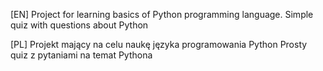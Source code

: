 [EN]
Project for learning basics of Python programming language.
Simple quiz with questions about Python

[PL]
Projekt mający na celu naukę języka programowania Python
Prosty quiz z pytaniami na temat Pythona